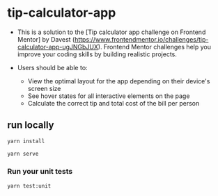 # tip-calculator-app

- This is a solution to the [Tip calculator app challenge on Frontend
  Mentor] by Davest (https://www.frontendmentor.io/challenges/tip-calculator-app-ugJNGbJUX). Frontend Mentor challenges help you
  improve your coding skills by building realistic projects.

- Users should be able to:

  - View the optimal layout for the app depending on their device's screen size
  - See hover states for all interactive elements on the page
  - Calculate the correct tip and total cost of the bill per person 

## run locally
```bash
yarn install

yarn serve
```

### Run your unit tests
```bash
yarn test:unit

```
